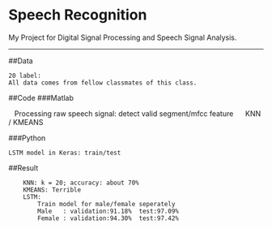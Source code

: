 Speech Recognition
===========================
My Project for Digital Signal Processing and Speech Signal Analysis.  
**** 
##Data  

    20 label:  
    All data comes from fellow classmates of this class.
    
##Code
###Matlab  
    
    Processing raw speech signal: detect valid segment/mfcc feature   
    KNN / KMEANS
    
###Python  
    
    LSTM model in Keras: train/test
 
##Result  
```
    KNN: k = 20; accuracy: about 70%  
    KMEANS: Terrible
    LSTM:   
        Train model for male/female seperately  
        Male   : validation:91.18%  test:97.09%  
        Female : validation:94.30%  test:97.42%
 ```   
